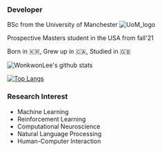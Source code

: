 <!--
**wonkwonlee/wonkwonlee** is a ✨ _special_ ✨ repository because its `README.md` (this file) appears on your GitHub profile.

Here are some ideas to get you started:

- 🔭 I’m currently working on ...
- 🌱 I’m currently learning ...
- 👯 I’m looking to collaborate on ...
- 🤔 I’m looking for help with ...
- 💬 Ask me about ...
- 📫 How to reach me: ...
- 😄 Pronouns: ...
- ⚡ Fun fact: ...
-->

### Developer

BSc from the University of Manchester ![UoM_logo](https://user-images.githubusercontent.com/28593767/113643364-1e85c280-96bd-11eb-99cb-141d0539ed6b.jpg)

Prospective Masters student in the USA from fall'21

Born in 🇰🇷, Grew up in 🇨🇦, Studied in 🇬🇧


![WonkwonLee's github stats](https://github-readme-stats.vercel.app/api?username=wonkwonlee&show_icons=true&show_icons=true&hide=prs,issues)

[![Top Langs](https://github-readme-stats.vercel.app/api/top-langs/?username=wonkwonlee&layout=compact)](https://github.com/wonkwonlee/github-readme-stats)


### Research Interest
* Machine Learning
* Reinforcement Learning
* Computational Neuroscience
* Natural Language Processing
* Human-Computer Interaction
